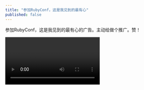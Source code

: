 ```yaml
---
title: "参加RubyConf，这是我见到的最有心"
published: false
---
```

参加RubyConf，这是我见到的最有心的广告。主动给做个推广。赞！



<video controls="" autoplay="" name="media"><source src="{{ "/assets/images/2014/11/2014-11-01-can-jia-r/1.mp4" | relative_url }}" type="video/mp4"></video>

